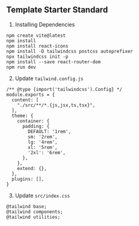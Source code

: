 ## Template Starter Standard

1. Installing Dependencies
```
npm create vite@latest
npm install
npm install react-icons
npm install -D tailwindcss postcss autoprefixer
npx tailwindcss init -p
npm install --save react-router-dom
npm run dev
```

2. Update `tailwind.config.js`
```
/** @type {import('tailwindcss').Config} */
module.exports = {
  content: [
    "./src/**/*.{js,jsx,ts,tsx}",
  ],
  theme: {
    container: {
      padding: {
        DEFAULT: '1rem',
        sm: '2rem',
        lg: '4rem',
        xl: '5rem',
        '2xl': '6rem',
      },
    },
    extend: {},
  },
  plugins: [],
}
```

3. Update `src/index.css`
```
@tailwind base;
@tailwind components;
@tailwind utilities;
```